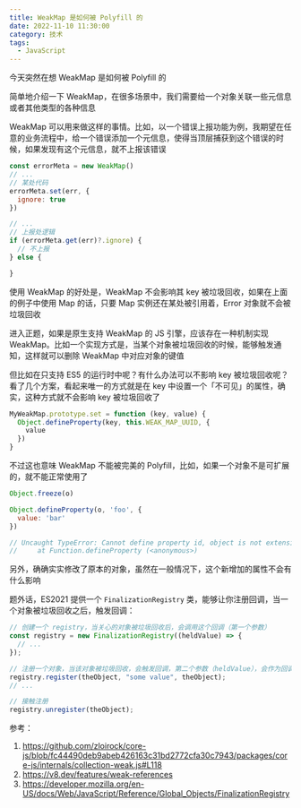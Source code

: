 ```yaml
---
title: WeakMap 是如何被 Polyfill 的
date: 2022-11-10 11:30:00
category: 技术
tags:
  - JavaScript
---
```


今天突然在想 WeakMap 是如何被 Polyfill 的

简单地介绍一下 WeakMap，在很多场景中，我们需要给一个对象关联一些元信息或者其他类型的各种信息

WeakMap 可以用来做这样的事情。比如，以一个错误上报功能为例，我期望在任意的业务流程中，给一个错误添加一个元信息，使得当顶层捕获到这个错误的时候，如果发现有这个元信息，就不上报该错误

```js
const errorMeta = new WeakMap()
// ...
// 某处代码
errorMeta.set(err, {
  ignore: true
})

// ...
// 上报处逻辑
if (errorMeta.get(err)?.ignore) {
  // 不上报
} else {

}
```

使用 WeakMap 的好处是，WeakMap 不会影响其 key 被垃圾回收，如果在上面的例子中使用 Map 的话，只要 Map 实例还在某处被引用着，Error 对象就不会被垃圾回收

进入正题，如果是原生支持 WeakMap 的 JS 引擎，应该存在一种机制实现 WeakMap。比如一个实现方式是，当某个对象被垃圾回收的时候，能够触发通知，这样就可以删除 WeakMap 中对应对象的键值

但比如在只支持 ES5 的运行时中呢？有什么办法可以不影响 key 被垃圾回收呢？看了几个方案，看起来唯一的方式就是在 key 中设置一个「不可见」的属性，确实，这种方式就不会影响 key 被垃圾回收了

```js
MyWeakMap.prototype.set = function (key, value) {
  Object.defineProperty(key, this.WEAK_MAP_UUID, {
    value
  })
}
```

不过这也意味 WeakMap 不能被完美的 Polyfill，比如，如果一个对象不是可扩展的，就不能正常使用了

```js
Object.freeze(o)

Object.defineProperty(o, 'foo', {
  value: 'bar'
})

// Uncaught TypeError: Cannot define property id, object is not extensible
//     at Function.defineProperty (<anonymous>)
```

另外，确确实实修改了原本的对象，虽然在一般情况下，这个新增加的属性不会有什么影响

题外话，ES2021 提供一个 `FinalizationRegistry` 类，能够让你注册回调，当一个对象被垃圾回收之后，触发回调：

```js
// 创建一个 registry，当关心的对象被垃圾回收后，会调用这个回调（第一个参数）
const registry = new FinalizationRegistry((heldValue) => {
  // ...
});

// 注册一个对象，当该对象被垃圾回收，会触发回调，第二个参数（heldValue），会作为回调函数的第一个参数，第三个参数用来在后续接触注册
registry.register(theObject, "some value", theObject);
// ...

// 接触注册
registry.unregister(theObject);
```

参考：

1. https://github.com/zloirock/core-js/blob/fc44490deb9abeb426163c31bd2772cfa30c7943/packages/core-js/internals/collection-weak.js#L118
2. https://v8.dev/features/weak-references
3. https://developer.mozilla.org/en-US/docs/Web/JavaScript/Reference/Global_Objects/FinalizationRegistry
